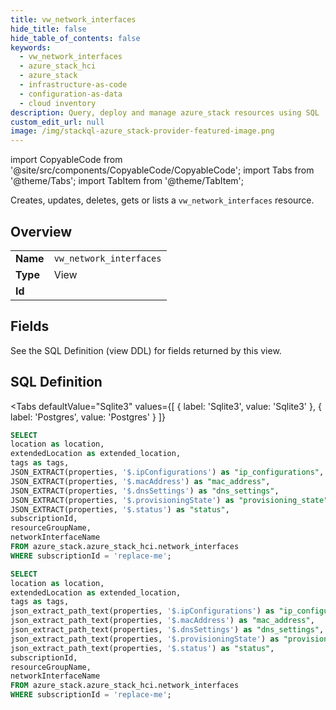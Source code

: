 ```yaml
--- 
title: vw_network_interfaces
hide_title: false
hide_table_of_contents: false
keywords:
  - vw_network_interfaces
  - azure_stack_hci
  - azure_stack
  - infrastructure-as-code
  - configuration-as-data
  - cloud inventory
description: Query, deploy and manage azure_stack resources using SQL
custom_edit_url: null
image: /img/stackql-azure_stack-provider-featured-image.png
---
```


import CopyableCode from '@site/src/components/CopyableCode/CopyableCode';
import Tabs from '@theme/Tabs';
import TabItem from '@theme/TabItem';

Creates, updates, deletes, gets or lists a <code>vw_network_interfaces</code> resource.

## Overview
<table><tbody>
<tr><td><b>Name</b></td><td><code>vw_network_interfaces</code></td></tr>
<tr><td><b>Type</b></td><td>View</td></tr>
<tr><td><b>Id</b></td><td><CopyableCode code="azure_stack.azure_stack_hci.vw_network_interfaces" /></td></tr>
</tbody></table>

## Fields

See the SQL Definition (view DDL) for fields returned by this view.

## SQL Definition

<Tabs
defaultValue="Sqlite3"
values={[
{ label: 'Sqlite3', value: 'Sqlite3' },
{ label: 'Postgres', value: 'Postgres' }
]}
>
<TabItem value="Sqlite3">

```sql
SELECT
location as location,
extendedLocation as extended_location,
tags as tags,
JSON_EXTRACT(properties, '$.ipConfigurations') as "ip_configurations",
JSON_EXTRACT(properties, '$.macAddress') as "mac_address",
JSON_EXTRACT(properties, '$.dnsSettings') as "dns_settings",
JSON_EXTRACT(properties, '$.provisioningState') as "provisioning_state",
JSON_EXTRACT(properties, '$.status') as "status",
subscriptionId,
resourceGroupName,
networkInterfaceName
FROM azure_stack.azure_stack_hci.network_interfaces
WHERE subscriptionId = 'replace-me';
```

</TabItem>
<TabItem value="Postgres">

```sql
SELECT
location as location,
extendedLocation as extended_location,
tags as tags,
json_extract_path_text(properties, '$.ipConfigurations') as "ip_configurations",
json_extract_path_text(properties, '$.macAddress') as "mac_address",
json_extract_path_text(properties, '$.dnsSettings') as "dns_settings",
json_extract_path_text(properties, '$.provisioningState') as "provisioning_state",
json_extract_path_text(properties, '$.status') as "status",
subscriptionId,
resourceGroupName,
networkInterfaceName
FROM azure_stack.azure_stack_hci.network_interfaces
WHERE subscriptionId = 'replace-me';
```

</TabItem>
</Tabs>
